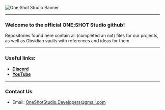 ![One;Shot Studio Banner](https://github.com/ONE-SHOT-Studio/.github/assets/144279639/9860da4d-63ea-41d5-ae93-c63494ad301b)

---
### Welcome to the official ONE;SHOT Studio github!
Repositories found here contain all (completed an not) files for our projects, as well as Obsidian vaults with references and ideas for them.

---
### Useful links:
* [**Discord**](https://discord.gg/E3M25nQGNv)
* [**YouTube**](https://www.youtube.com/@OneShot.Studio)

---
### Contact Us
* Email: OneShotStudio.Developers@gmail.com
